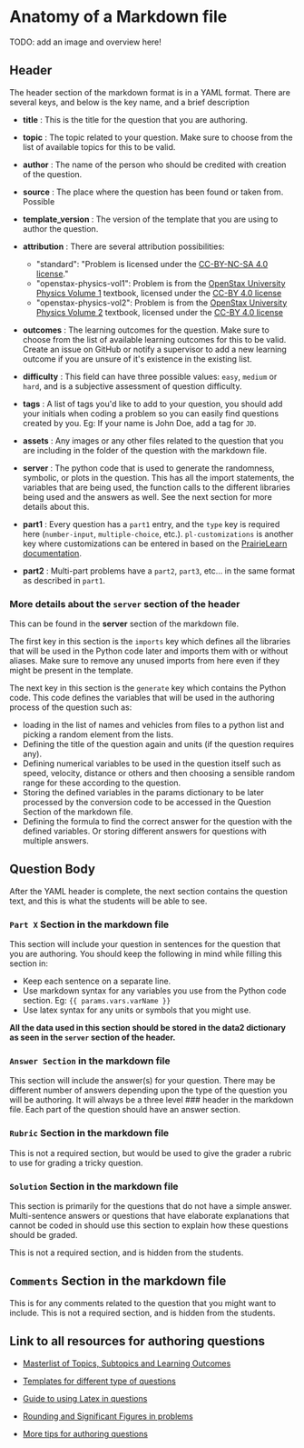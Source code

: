 # Anatomy of a Markdown file

TODO: add an image and overview here!

## Header

The header section of the markdown format is in a YAML format.
There are several keys, and below is the key name, and a brief description

- **title** : This is the title for the question that you are authoring.

- **topic** : The topic related to your question. Make sure to choose from the list of available topics for this to be valid.

- **author** : The name of the person who should be credited with creation of the question.

- **source** : The place where the question has been found or taken from. Possible 

- **template_version** : The version of the template that you are using to author the question.

- **attribution** : There are several attribution possibilities:
    - "standard": "Problem is licensed under the [CC-BY-NC-SA 4.0 license](https://creativecommons.org/licenses/by-nc-sa/4.0/)."
    - "openstax-physics-vol1": Problem is from the [OpenStax University Physics Volume 1](https://openstax.org/details/books/university-physics-volume-1) textbook, licensed under the [CC-BY 4.0 license](https://creativecommons.org/licenses/by/4.0/)
    - "openstax-physics-vol2": Problem is from the [OpenStax University Physics Volume 2](https://openstax.org/details/books/university-physics-volume-2) textbook, licensed under the [CC-BY 4.0 license](https://creativecommons.org/licenses/by/4.0/)

- **outcomes** : The learning outcomes for the question. Make sure to choose from the list of available learning outcomes for this to be valid. Create an issue on GitHub or notify a supervisor to add a new learning outcome if you are unsure of it's existence in the existing list.

- **difficulty** : This field can have three possible values: `easy`, `medium` or `hard`, and is a subjective assessment of question difficulty.

- **tags** : A list of tags you'd like to add to your question, you should add your initials when coding a problem so you can easily find questions created by you. Eg: If your name is John Doe, add a tag for `JD`. 

- **assets** : Any images or any other files related to the question that you are including in the folder of the question with the markdown file.

- **server** : The python code that is used to generate the randomness, symbolic, or plots in the question. This has all the import statements, the variables that are being used, the function calls to the different libraries being used and the answers as well. See the next section for more details about this.

- **part1** : Every question has a `part1` entry, and the `type` key is required here (`number-input`, `multiple-choice`, etc.). `pl-customizations` is another key where customizations can be entered in based on the [PrairieLearn documentation](https://prairielearn.readthedocs.io/en/latest/elements/).

- **part2** : Multi-part problems have a `part2`, `part3`, etc... in the same format as described in `part1`.

### More details about the `server` section of the header

This can be found in the **server** section of the markdown file.

The first key in this section is the `imports` key which defines all the libraries that will be used in the Python code later and imports them with or without aliases. Make sure to remove any unused imports from here even if they might be present in the template.

The next key in this section is the `generate` key which contains the Python code.
This code defines the variables that will be used in the authoring process of the question such as:

- loading in the list of names and vehicles from files to a python list and picking a random element from the lists.
- Defining the title of the question again and units (if the question requires any).
- Defining numerical variables to be used in the question itself such as speed, velocity, distance or others and then choosing a sensible random range for these according to the question.
- Storing the defined variables in the params dictionary to be later processed by the conversion code to be accessed in the Question Section of the markdown file.
- Defining the formula to find the correct answer for the question with the defined variables. Or storing different answers for questions with multiple answers.

## Question Body

After the YAML header is complete, the next section contains the question text, and this is what the students will be able to see.

### `Part X` Section in the markdown file

This section will include your question in sentences for the question that you are authoring.
You should keep the following in mind while filling this section in:

- Keep each sentence on a separate line.
- Use markdown syntax for any variables you use from the Python code section. Eg: `{{ params.vars.varName }}`
- Use latex syntax for any units or symbols that you might use.

**All the data used in this section should be stored in the data2 dictionary as seen in the `server` section of the header.**

### `Answer Section` in the markdown file

This section will include the answer(s) for your question.
There may be different number of answers depending upon the type of the question you will be authoring.
It will always be a three level ### header in the markdown file.
Each part of the question should have an answer section.

### `Rubric` Section in the markdown file

This is not a required section, but would be used to give the grader a rubric to use for grading a tricky question.

### `Solution` Section in the markdown file

This section is primarily for the questions that do not have a simple answer.
Multi-sentence answers or questions that have elaborate explanations that cannot be coded in should use this section to explain how these questions should be graded.

This is not a required section, and is hidden from the students.

## `Comments` Section in the markdown file

This is for any comments related to the question that you might want to include.
This is not a required section, and is hidden from the students.


## Link to all resources for authoring questions

- [Masterlist of Topics, Subtopics and Learning Outcomes](https://github.com/open-resources/learning_outcomes/blob/main/Masterlist.csv)

- [Templates for different type of questions](https://github.com/open-resources/instructor_physics_bank/tree/main/templates)

- [Guide to using Latex in questions](https://firas.moosvi.com/oer/physicsbank/docs/latex.html)

- [Rounding and Significant Figures in problems](https://firas.moosvi.com/oer/physics_bank/docs/rounding.html)

- [More tips for authoring questions](https://firas.moosvi.com/oer/physics_bank/docs/tips.html)
